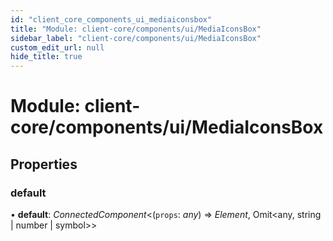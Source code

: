 ```yaml
---
id: "client_core_components_ui_mediaiconsbox"
title: "Module: client-core/components/ui/MediaIconsBox"
sidebar_label: "client-core/components/ui/MediaIconsBox"
custom_edit_url: null
hide_title: true
---
```


# Module: client-core/components/ui/MediaIconsBox

## Properties

### default

• **default**: *ConnectedComponent*<(`props`: *any*) => *Element*, Omit<any, string \| number \| symbol\>\>
